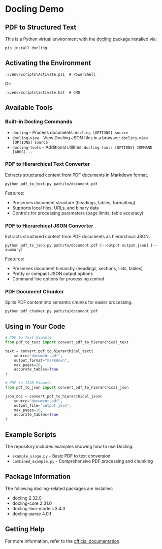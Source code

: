 # Docling Demo
## PDF to Structured Text

This is a Python virtual environment with the [docling](https://pypi.org/project/docling/) package installed via:

```
pip install docling
```

## Activating the Environment

```
.\venv\Scripts\Activate.ps1  # PowerShell
```

Or:

```
.\venv\Scripts\activate.bat  # CMD
```

## Available Tools

### Built-in Docling Commands

- `docling` - Process documents: `docling [OPTIONS] source`
- `docling-view` - View Docling JSON files in a browser: `docling-view [OPTIONS] source`
- `docling-tools` - Additional utilities: `docling-tools [OPTIONS] COMMAND [ARGS]...`

### PDF to Hierarchical Text Converter

Extracts structured content from PDF documents in Markdown format.

```
python pdf_to_text.py path/to/document.pdf
```

Features:

- Preserves document structure (headings, tables, formatting)
- Supports local files, URLs, and binary data
- Controls for processing parameters (page limits, table accuracy)

### PDF to Hierarchical JSON Converter

Extracts structured content from PDF documents as hierarchical JSON.

```
python pdf_to_json.py path/to/document.pdf [--output output.json] [--summary]
```

Features:

- Preserves document hierarchy (headings, sections, lists, tables)
- Pretty or compact JSON output options
- Command line options for processing control

### PDF Document Chunker

Splits PDF content into semantic chunks for easier processing.

```
python pdf_chunker.py path/to/document.pdf
```

## Using in Your Code

```python
# PDF to Text Example
from pdf_to_text import convert_pdf_to_hierarchical_text

text = convert_pdf_to_hierarchical_text(
    source="document.pdf",
    output_format="markdown",
    max_pages=20,
    accurate_tables=True
)

# PDF to JSON Example
from pdf_to_json import convert_pdf_to_hierarchical_json

json_doc = convert_pdf_to_hierarchical_json(
    source="document.pdf",
    output_file="output.json",
    max_pages=10,
    accurate_tables=True
)
```

## Example Scripts

The repository includes examples showing how to use Docling:

- `example_usage.py` - Basic PDF to text conversion
- `combined_example.py` - Comprehensive PDF processing and chunking

## Package Information

The following docling-related packages are installed:

- docling 2.32.0
- docling-core 2.31.0
- docling-ibm-models 3.4.3
- docling-parse 4.0.1

## Getting Help

For more information, refer to the [official documentation](https://docling-project.github.io/docling/usage/).
